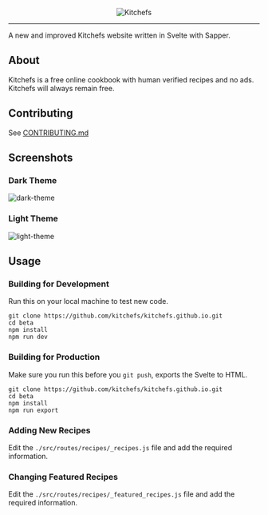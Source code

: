 <p align="center"><img src="https://i.ibb.co/HV7kmGs/Kitchefs.png" alt="Kitchefs"></p>

***

A new and improved Kitchefs website written in Svelte with Sapper.

## About

Kitchefs is a free online cookbook with human verified recipes and no ads. Kitchefs will always remain free.

## Contributing

See [CONTRIBUTING.md](CONTRIBUTING.md)

## Screenshots

### Dark Theme

<img src="https://i.ibb.co/mGW7ChL/image.png" alt="dark-theme">

### Light Theme

<img src="https://i.ibb.co/yWH0DT5/image.png" alt="light-theme">

## Usage

### Building for Development

Run this on your local machine to test new code.

```
git clone https://github.com/kitchefs/kitchefs.github.io.git
cd beta
npm install
npm run dev
```

### Building for Production

Make sure you run this before you `git push`, exports the Svelte to HTML.

```
git clone https://github.com/kitchefs/kitchefs.github.io.git
cd beta
npm install
npm run export
```

### Adding New Recipes

Edit the `./src/routes/recipes/_recipes.js` file and add the required information.

### Changing Featured Recipes

Edit the `./src/routes/recipes/_featured_recipes.js` file and add the required information.

